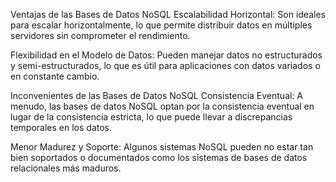 Ventajas de las Bases de Datos NoSQL
Escalabilidad Horizontal: Son ideales para escalar horizontalmente, lo que permite distribuir datos en múltiples servidores sin comprometer el rendimiento.

Flexibilidad en el Modelo de Datos: Pueden manejar datos no estructurados y semi-estructurados, lo que es útil para aplicaciones con datos variados o en constante cambio.

Inconvenientes de las Bases de Datos NoSQL
Consistencia Eventual: A menudo, las bases de datos NoSQL optan por la consistencia eventual en lugar de la consistencia estricta, lo que puede llevar a discrepancias temporales en los datos.

Menor Madurez y Soporte: Algunos sistemas NoSQL pueden no estar tan bien soportados o documentados como los sistemas de bases de datos relacionales más maduros.